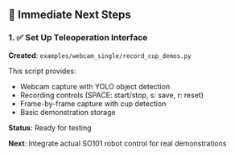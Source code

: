 ## 📝 Immediate Next Steps

### 1. ✅ Set Up Teleoperation Interface

**Created**: `examples/webcam_single/record_cup_demos.py`

This script provides:
- Webcam capture with YOLO object detection
- Recording controls (SPACE: start/stop, s: save, r: reset)
- Frame-by-frame capture with cup detection
- Basic demonstration storage

**Status**: Ready for testing

**Next**: Integrate actual SO101 robot control for real demonstrations

